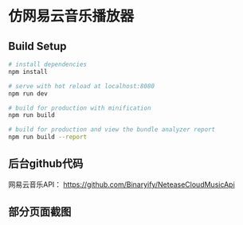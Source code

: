 # 仿网易云音乐播放器
## Build Setup

``` bash
# install dependencies
npm install

# serve with hot reload at localhost:8080
npm run dev

# build for production with minification
npm run build

# build for production and view the bundle analyzer report
npm run build --report

```
## 后台github代码
网易云音乐API：
https://github.com/Binaryify/NeteaseCloudMusicApi

## 部分页面截图



